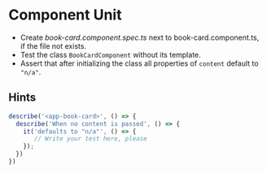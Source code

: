 # Component Unit
- Create _book-card.component.spec.ts_ next to book-card.component.ts, if the file not exists.
- Test the class `BookCardComponent` without its template.
- Assert that after initializing the class all properties of `content` default to `"n/a"`.

## Hints

```ts
describe('<app-book-card>', () => {
  describe('When no content is passed', () => {
    it('defaults to "n/a"', () => {
       // Write your test here, please
    });
  })
})
```
